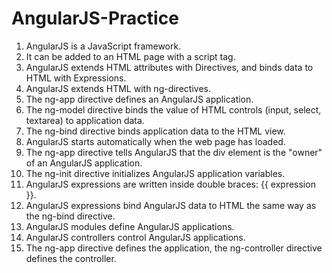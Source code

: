 # AngularJS-Practice  
1. AngularJS is a JavaScript framework.  
2. It can be added to an HTML page with a script tag.  
3. AngularJS extends HTML attributes with Directives, and binds data to HTML with Expressions.  
4. AngularJS extends HTML with ng-directives.  
5. The ng-app directive defines an AngularJS application.  
6. The ng-model directive binds the value of HTML controls (input, select, textarea) to application data.  
7. The ng-bind directive binds application data to the HTML view.  
8. AngularJS starts automatically when the web page has loaded.  
9. The ng-app directive tells AngularJS that the div element is the "owner" of an AngularJS application.  
10. The ng-init directive initializes AngularJS application variables.  
11. AngularJS expressions are written inside double braces: {{ expression }}.  
12. AngularJS expressions bind AngularJS data to HTML the same way as the ng-bind directive.  
13. AngularJS modules define AngularJS applications.  
14. AngularJS controllers control AngularJS applications.  
15. The ng-app directive defines the application, the ng-controller directive defines the controller.  
